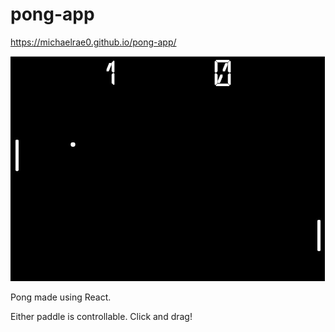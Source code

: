 # pong-app

https://michaelrae0.github.io/pong-app/

<p>
  <img src="https://github.com/michaelrae0/pong-app/blob/master/src/images/preview.JPG" width="600">
</p>

Pong made using React.

Either paddle is controllable. Click and drag!
